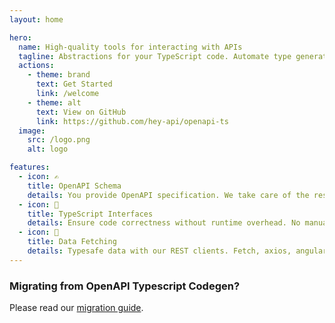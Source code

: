 ```yaml
---
layout: home

hero:
  name: High-quality tools for interacting with APIs
  tagline: Abstractions for your TypeScript code. Automate type generation and typesafe data fetching.
  actions:
    - theme: brand
      text: Get Started
      link: /welcome
    - theme: alt
      text: View on GitHub
      link: https://github.com/hey-api/openapi-ts
  image:
    src: /logo.png
    alt: logo

features:
  - icon: ✍️
    title: OpenAPI Schema
    details: You provide OpenAPI specification. We take care of the rest. OpenAPI v2.0, v3.0, and v3.1 supported.
  - icon: 🤖
    title: TypeScript Interfaces
    details: Ensure code correctness without runtime overhead. No manual maintenance required.
  - icon: 🦴
    title: Data Fetching
    details: Typesafe data with our REST clients. Fetch, axios, angular, node, and xhr are available.
---
```


### Migrating from OpenAPI Typescript Codegen?

Please read our [migration guide](/openapi-ts/migrating#openapi-typescript-codegen).

<style>
:root {
  --vp-home-hero-name-color: transparent;
  --vp-home-hero-name-background: -webkit-linear-gradient(120deg, var(--c-gradient-start) 30%, var(--vp-c-brand-3));
}

html.dark {
  --vp-home-hero-image-background-image: linear-gradient(-45deg, var(--vp-c-brand-3) 50%, var(--c-gradient-start) 50%);
  --vp-home-hero-image-filter: blur(144px);
}

@media (min-width: 640px) {
  html.dark {
    --vp-home-hero-image-filter: blur(156px);
  }
}

@media (min-width: 960px) {
  html.dark {
    --vp-home-hero-image-filter: blur(168px);
  }
}
</style>
